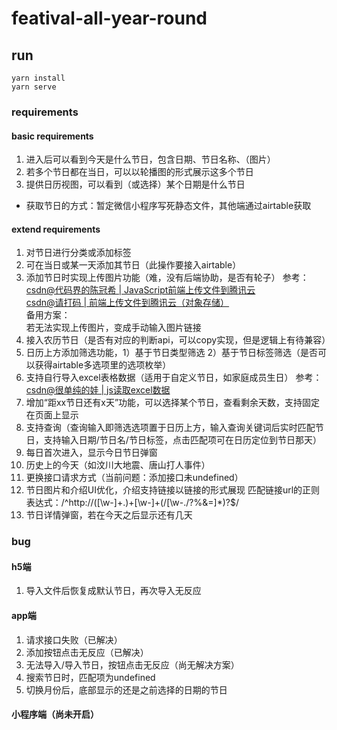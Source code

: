 # featival-all-year-round

## run
```
yarn install
yarn serve
```

### requirements
#### basic requirements
1. 进入后可以看到今天是什么节日，包含日期、节日名称、（图片）
2. 若多个节日都在当日，可以以轮播图的形式展示这多个节日
3. 提供日历视图，可以看到（或选择）某个日期是什么节日

* 获取节日的方式：暂定微信小程序写死静态文件，其他端通过airtable获取
#### extend requirements
1. 对节日进行分类或添加标签
2. 可在当日或某一天添加其节日（此操作要接入airtable）
3. 添加节日时实现上传图片功能（难，没有后端协助，是否有轮子）
   参考：  
   [csdn@代码界的陈冠希 | JavaScript前端上传文件到腾讯云](https://blog.csdn.net/weixin_43078354/article/details/123006660)    
   [csdn@请打码 | 前端上传文件到腾讯云（对象存储）](https://blog.csdn.net/qq_41485414/article/details/80134908?utm_medium=distribute.pc_relevant.none-task-blog-2~default~baidujs_baidulandingword~default-0-80134908-blog-123006660.pc_relevant_paycolumn_v3&spm=1001.2101.3001.4242.1&utm_relevant_index=2)  
   备用方案：  
   若无法实现上传图片，变成手动输入图片链接
4. 接入农历节日（是否有对应的判断api，可以copy实现，但是逻辑上有待兼容）
5. 日历上方添加筛选功能，1）基于节日类型筛选 2）基于节日标签筛选（是否可以获得airtable多选项里的选项枚举）
6. 支持自行导入excel表格数据（适用于自定义节日，如家庭成员生日）
   参考：  
   [csdn@很单纯的娃 | js读取excel数据](https://blog.csdn.net/qq_37826599/article/details/122307771)
7. 增加“距xx节日还有x天”功能，可以选择某个节日，查看剩余天数，支持固定在页面上显示
8. 支持查询（查询输入即筛选选项置于日历上方，输入查询关键词后实时匹配节日，支持输入日期/节日名/节日标签，点击匹配项可在日历定位到节日那天）
9. 每日首次进入，显示今日节日弹窗
10. 历史上的今天（如汶川大地震、唐山打人事件）
11. 更换接口请求方式（当前问题：添加接口未undefined）
12. 节日图片和介绍UI优化，介绍支持链接以链接的形式展现
    匹配链接url的正则表达式：/^http://([\w-]+\.)+[\w-]+(/[\w-./?%&=]*)?$/
13. 节日详情弹窗，若在今天之后显示还有几天

### bug
#### h5端
1. 导入文件后恢复成默认节日，再次导入无反应
#### app端
1. 请求接口失败（已解决）
2. 添加按钮点击无反应（已解决）
3. 无法导入/导入节日，按钮点击无反应（尚无解决方案）
4. 搜索节日时，匹配项为undefined
5. 切换月份后，底部显示的还是之前选择的日期的节日
#### 小程序端（尚未开启）
